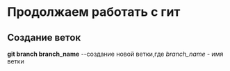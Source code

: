 # Продолжаем работать с гит

## Создание веток

**git branch branch_name** --создание новой ветки,где *branch_name* - имя ветки